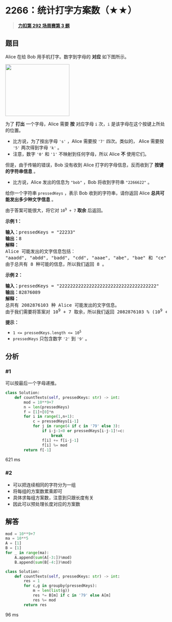 # 2266：统计打字方案数（★★）


> <u>**[力扣第 292 场周赛第 3 题](https://leetcode.cn/problems/count-number-of-texts/)**</u>

## 题目

<p>Alice 在给 Bob 用手机打字。数字到字母的 <strong>对应</strong> 如下图所示。</p>

<p><img alt="" src="https://assets.leetcode.com/uploads/2022/03/15/1200px-telephone-keypad2svg.png" style="width: 200px; height: 162px;"></p>

<p>为了 <strong>打出</strong> 一个字母，Alice 需要 <strong>按</strong> 对应字母 <code>i</code> 次，<code>i</code> 是该字母在这个按键上所处的位置。</p>

<ul>
<li>比方说，为了按出字母 <code>'s'</code> ，Alice 需要按 <code>'7'</code> 四次。类似的， Alice 需要按 <code>'5'</code> 两次得到字母  <code>'k'</code> 。</li>
<li>注意，数字 <code>'0'</code> 和 <code>'1'</code> 不映射到任何字母，所以 Alice <strong>不</strong> 使用它们。</li>
</ul>

<p>但是，由于传输的错误，Bob 没有收到 Alice 打字的字母信息，反而收到了 <strong>按键的字符串信息</strong> 。</p>

<ul>
<li>比方说，Alice 发出的信息为 <code>"bob"</code> ，Bob 将收到字符串 <code>"2266622"</code> 。</li>
</ul>

<p>给你一个字符串 <code>pressedKeys</code> ，表示 Bob 收到的字符串，请你返回 Alice <strong>总共可能发出多少种文字信息</strong> 。</p>

<p>由于答案可能很大，将它对 <code>10<sup>9</sup> + 7</code> <strong>取余</strong> 后返回。</p>



<p><strong>示例 1：</strong></p>

<pre><b>输入：</b>pressedKeys = "22233"
<b>输出：</b>8
<strong>解释：</strong>
Alice 可能发出的文字信息包括：
"aaadd", "abdd", "badd", "cdd", "aaae", "abe", "bae" 和 "ce" 。
由于总共有 8 种可能的信息，所以我们返回 8 。
</pre>

<p><strong>示例 2：</strong></p>

<pre><b>输入：</b>pressedKeys = "222222222222222222222222222222222222"
<b>输出：</b>82876089
<strong>解释：</strong>
总共有 2082876103 种 Alice 可能发出的文字信息。
由于我们需要将答案对 10<sup>9</sup> + 7 取余，所以我们返回 2082876103 % (10<sup>9</sup> + 7) = 82876089 。
</pre>



<p><strong>提示：</strong></p>

<ul>
<li><code>1 &lt;= pressedKeys.length &lt;= 10<sup>5</sup></code></li>
<li><code>pressedKeys</code> 只包含数字 <code>'2'</code> 到 <code>'9'</code> 。</li>
</ul>


## 分析

### #1

可以按最后一个字母递推。

```python
class Solution:
    def countTexts(self, pressedKeys: str) -> int:
        mod = 10**9+7
        n = len(pressedKeys)
        f = [1]+[0]*n
        for i in range(1,n+1):
            c = pressedKeys[i-1]
            for j in range(4 if c in '79' else 3):
                if i-j-1<0 or pressedKeys[i-j-1]!=c:
                    break
                f[i] += f[i-j-1]
                f[i] %= mod
        return f[-1]
```
621 ms

### #2

- 可以把连续相同的字符分为一组
- 将每组的方案数累乘即可
- 具体求每组方案数，注意到只跟长度有关
- 因此可以预处理长度对应的方案数
## 解答


```python
mod = 10**9+7
ma = 10**5
A = [1]
B = [1]
for _ in range(ma):
    A.append(sum(A[-3:])%mod)
    B.append(sum(B[-4:])%mod)

class Solution:
    def countTexts(self, pressedKeys: str) -> int:
        res = 1
        for c,g in groupby(pressedKeys):
            m = len(list(g))
            res *= B[m] if c in '79' else A[m]
            res %= mod
        return res
```
96 ms
